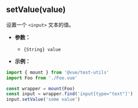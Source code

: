## setValue(value)

设置一个 `<input>` 文本的值。

- **参数：**
  - `{String} value`

- **示例：**

```js
import { mount } from '@vue/test-utils'
import Foo from './Foo.vue'

const wrapper = mount(Foo)
const input = wrapper.find('input[type="text"]')
input.setValue('some value')
```
